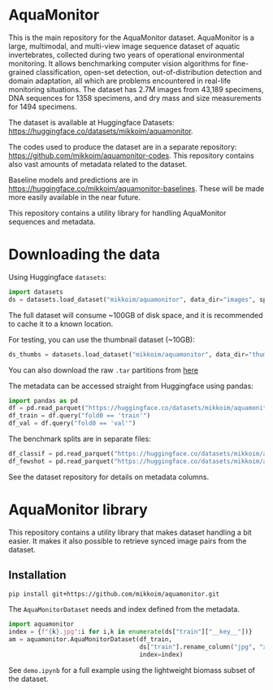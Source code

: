 # AquaMonitor

This is the main repository for the AquaMonitor dataset. 
AquaMonitor is a large, multimodal, and multi-view image sequence dataset of aquatic invertebrates, collected during two years of operational environmental monitoring. It allows benchmarking computer vision algorithms for fine-grained classification, open-set detection, out-of-distribution detection and domain adaptation, all which are problems encountered in real-life monitoring situations. The dataset has 2.7M images from 43,189 specimens, DNA sequences for 1358 specimens, and dry mass and size measurements for 1494 specimens.

The dataset is available at Huggingface Datasets: https://huggingface.co/datasets/mikkoim/aquamonitor.

The codes used to produce the dataset are in a separate repository: https://github.com/mikkoim/aquamonitor-codes. This repository contains also vast amounts of metadata related to the dataset.

Baseline models and predictions are in https://huggingface.co/mikkoim/aquamonitor-baselines. These will be made more easily available in the near future.

This repository contains a utility library for handling AquaMonitor sequences and metadata.

# Downloading the data

Using Huggingface `datasets`:
```python
import datasets
ds = datasets.load_dataset("mikkoim/aquamonitor", data_dir="images", split="train", cache_dir="aquamonitor")
```
The full dataset will consume \~100GB of disk space, and it is recommended to cache it to a known location.

For testing, you can use the thumbnail dataset (~10GB):
```python
ds_thumbs = datasets.load_dataset("mikkoim/aquamonitor", data_dir="thumbnail", split="train", cache_dir="aquamonitor")
```

You can also download the raw `.tar` partitions from [here](https://huggingface.co/datasets/mikkoim/aquamonitor/tree/main/images)

The metadata can be accessed straight from Huggingface using pandas:

```python
import pandas as pd
df = pd.read_parquet("https://huggingface.co/datasets/mikkoim/aquamonitor/resolve/main/aquamonitor-monitor.parquet.gzip")
df_train = df.query("fold0 == 'train'")
df_val = df.query("fold0 == 'val'")
```

The benchmark splits are in separate files:

```python
df_classif = pd.read_parquet("https://huggingface.co/datasets/mikkoim/aquamonitor/resolve/main/aquamonitor-classif.parquet.gzip")
df_fewshot = pd.read_parquet("https://huggingface.co/datasets/mikkoim/aquamonitor/resolve/main/aquamonitor-fewshot.parquet.gzip")
```

See the dataset repository for details on metadata columns.

# AquaMonitor library

This repository contains a utility library that makes dataset handling a bit easier. It makes it also possible to retrieve synced image pairs from the dataset.

## Installation

```bash
pip install git+https://github.com/mikkoim/aquamonitor.git
```

The `AquaMonitorDataset` needs and index defined from the metadata.
```python
import aquamonitor
index = {f"{k}.jpg":i for i,k in enumerate(ds["train"]["__key__"])}
am = aquamonitor.AquaMonitorDataset(df_train,
                                    ds["train"].rename_column("jpg", "x"),
                                    index=index)
```

See `demo.ipynb` for a full example using the lightweight biomass subset of the dataset.
